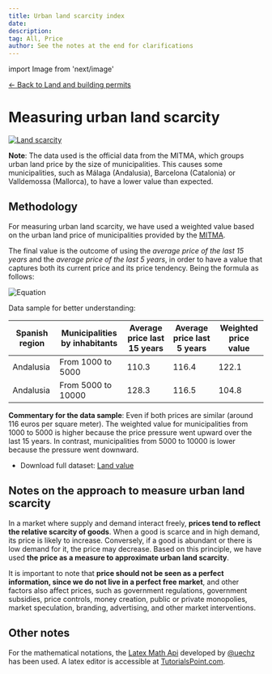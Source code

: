 ```yaml
---
title: Urban land scarcity index
date:
description:
tag: All, Price
author: See the notes at the end for clarifications
---
```


import Image from 'next/image'

<div class="meta-line"><a class="meta-back" href="posts/land">← Back to Land and building permits</a></div>

# Measuring urban land scarcity

[![Land scarcity](/images/landscarcity.png)](/images/landscarcity.png)

**Note**: The data used is the official data from the MITMA, which groups urban land price by the size of municipalities. This causes some municipalities, such as Málaga (Andalusia), Barcelona (Catalonia) or Valldemossa (Mallorca), to have a lower value than expected.

## Methodology

For measuring urban land scarcity, we have used a weighted value based on the urban land price of municipalities provided by the [MITMA](https://www.mitma.gob.es/el-ministerio/informacion-estadistica/vivienda-y-actuaciones-urbanas/estadisticas/suelo/estadisticas-de-precios-de-suelo-urbano).

The final value is the outcome of using the _average price of the last 15 years_ and the _average price of the last 5 years_, in order to have a value that captures both its current price and its price tendency. Being the formula as follows:

![Equation](https://math.vercel.app/?bgcolor=auto&from=Land\:weighted\:value\:=[Average\:5\:years\times2]\:-Average\:15\:years)

Data sample for better understanding:

| Spanish region | Municipalities by inhabitants | Average price last 15 years | Average price last 5 years | Weighted price value |
| --- | --- | --- | --- | --- |
| Andalusia | From 1000 to 5000 | 110.3 | 116.4 | 122.1  |
| Andalusia | From 5000 to 10000 | 128.3 | 116.5 | 104.8 |

**Commentary for the data sample**: Even if both prices are similar (around 116 euros per square meter). The weighted value for municipalities from 1000 to 5000 is higher because the price pressure went upward over the last 15 years. In contrast, municipalities from 5000 to 10000 is lower because the pressure went downward.

* Download full dataset: [Land value](https://github.com/galetaire/spahousing/raw/main/public/docs/landvalue.XLS)

## Notes on the approach to measure urban land scarcity

In a market where supply and demand interact freely, **prices tend to reflect the relative scarcity of goods**. When a good is scarce and in high demand, its price is likely to increase. Conversely, if a good is abundant or there is low demand for it, the price may decrease. Based on this principle, we have used **the price as a measure to approximate urban land scarcity**.

It is important to note that **price should not be seen as a perfect information, since we do not live in a perfect free market**, and other factors also affect prices, such as government regulations, government subsidies, price controls, money creation, public or private monopolies, market speculation, branding, advertising, and other market interventions.

## Other notes

For the mathematical notations, the [Latex Math Api](https://math.vercel.app/home) developed by [@uechz](https://twitter.com/uechz) has been used. A latex editor is accessible at [TutorialsPoint.com](https://www.tutorialspoint.com/latex_equation_editor.htm).

[^1]: If the price index is in decimal form, the expression would simply be: _Nominal value / Price index_.
